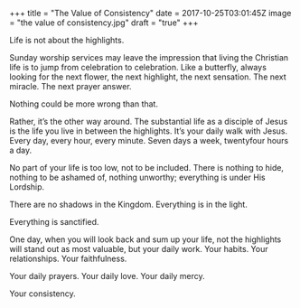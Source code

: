 +++
title = "The Value of Consistency"
date = 2017-10-25T03:01:45Z
image = "the value of consistency.jpg"
draft = "true"
+++

Life is not about the highlights.

Sunday worship services may leave the impression that living the Christian life is to jump from celebration to celebration. Like a butterfly, always looking for the next flower, the next highlight, the next sensation. The next miracle. The next prayer answer.

Nothing could be more wrong than that.

Rather, it’s the other way around. The substantial life as a disciple of Jesus is the life you live in between the highlights. It’s your daily walk with Jesus. Every day, every hour, every minute. Seven days a week, twentyfour hours a day.

No part of your life is too low, not to be included. There is nothing to hide, nothing to be ashamed of, nothing unworthy; everything is under His Lordship. 

There are no shadows in the Kingdom. Everything is in the light. 

Everything is sanctified.

One day, when you will look back and sum up your life, not the highlights will stand out as most valuable, but your daily work. Your habits. Your relationships. Your faithfulness.

Your daily prayers.
Your daily love.
Your daily mercy.

Your consistency.